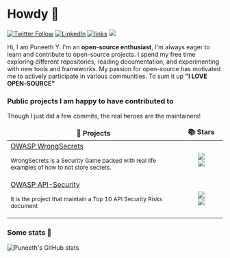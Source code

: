 # Howdy 🤠
[![Twitter Follow](https://img.shields.io/twitter/follow/commjoenie.svg?style=social&label=Follow)](https://twitter.com/Puneeth072003) [![LinkedIn](https://img.shields.io/badge/LinkedIn-blue?style=flat&logo=linkedin&labelColor=blue)](https://www.linkedin.com/in/puneeth072003) [![links](https://img.shields.io/badge/more-links-ff69b4.svg)](https://linktr.ee/Puneeth77) ![](https://komarev.com/ghpvc/?username=puneeth072003)

Hi, I am Puneeth Y. I'm an **open-source enthusiast**, I'm always eager to learn and contribute to open-source projects. I spend my free time exploring different repositories, reading documentation, and experimenting with new tools and frameworks. My passion for open-source has motivated me to actively participate in various communities. To sum it up **"I LOVE OPEN-SOURCE"**

### Public projects I am happy to have contributed to
Though I just did a few commits, the real heroes are the maintainers!
<table>
  <thead align="center">
    <tr border: none;>
      <td><b>🎁 Projects</b></td>
      <td><b>📚 Stars</b></td>
    </tr>
  </thead>
  <tbody>
    <tr>
      <td width="80%"><a href="https://github.com/OWASP/wrongsecrets">OWASP WrongSecrets</a> <p><sub>WrongSecrets is a Security Game packed with real life examples of how to not store secrets.</sub></td>
      <td width="20%" align="center"> <a href="https://github.com/OWASP/wrongsecrets"> <img src="https://img.shields.io/github/stars/OWASP/wrongsecrets?label=stars"/>  <br/> <img src="https://img.shields.io/github/issues-raw/OWASP/wrongsecrets"/></a></td>
    </tr>
    <tr>
      <td width="80%"><a href="https://github.com/OWASP/API-Security">OWASP API-Security</a> <p><sub>It is the project that maintain a Top 10 API Security Risks document</sub></td>
      <td width="20%" align="center"> <a href="https://github.com/OWASP/API-Security"> <img src="https://img.shields.io/github/stars/OWASP/API-Security?label=stars"/>  <br/> <img src="https://img.shields.io/github/issues-raw/OWASP/API-Security"/></a></td>
    </tr>
  </tbody>
</table>

### Some stats 🚀

![Puneeth's GitHub stats](https://github-readme-stats.vercel.app/api?username=puneeth072003&show_icons=true&theme=dark&include_all_commits=true&count_private=true)
